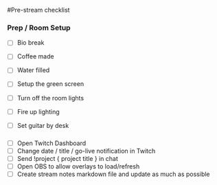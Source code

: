 #Pre-stream checklist

### Prep / Room Setup

- [ ] Bio break
- [ ] Coffee made
- [ ] Water filled
- [ ] Setup the green screen
- [ ] Turn off the room lights
- [ ] Fire up lighting
- [ ] Set guitar by desk


### 

- [ ] Open Twitch Dashboard
- [ ] Change date / title / go-live notification in Twitch
- [ ] Send !project { project title } in chat
- [ ] Open OBS to allow overlays to load/refresh
- [ ] Create stream notes markdown file and update as much as possible
